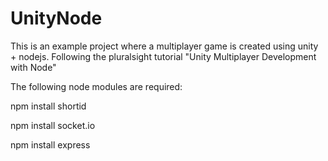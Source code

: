 # UnityNode


This is an example project where a multiplayer game is created using unity + nodejs. Following the pluralsight tutorial "Unity Multiplayer Development with Node"


The following node modules are required:

npm install shortid

npm install socket.io

npm install express

